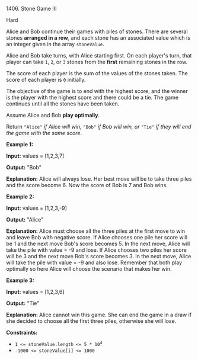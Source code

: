 1406\. Stone Game III

Hard

Alice and Bob continue their games with piles of stones. There are several stones **arranged in a row**, and each stone has an associated value which is an integer given in the array `stoneValue`.

Alice and Bob take turns, with Alice starting first. On each player's turn, that player can take `1`, `2`, or `3` stones from the **first** remaining stones in the row.

The score of each player is the sum of the values of the stones taken. The score of each player is `0` initially.

The objective of the game is to end with the highest score, and the winner is the player with the highest score and there could be a tie. The game continues until all the stones have been taken.

Assume Alice and Bob **play optimally**.

Return `"Alice"` _if Alice will win,_ `"Bob"` _if Bob will win, or_ `"Tie"` _if they will end the game with the same score_.

**Example 1:**

**Input:** values = [1,2,3,7]

**Output:** "Bob"

**Explanation:** Alice will always lose. Her best move will be to take three piles and the score become 6. Now the score of Bob is 7 and Bob wins.

**Example 2:**

**Input:** values = [1,2,3,-9]

**Output:** "Alice"

**Explanation:** Alice must choose all the three piles at the first move to win and leave Bob with negative score. If Alice chooses one pile her score will be 1 and the next move Bob's score becomes 5. In the next move, Alice will take the pile with value = -9 and lose. If Alice chooses two piles her score will be 3 and the next move Bob's score becomes 3. In the next move, Alice will take the pile with value = -9 and also lose. Remember that both play optimally so here Alice will choose the scenario that makes her win.

**Example 3:**

**Input:** values = [1,2,3,6]

**Output:** "Tie"

**Explanation:** Alice cannot win this game. She can end the game in a draw if she decided to choose all the first three piles, otherwise she will lose.

**Constraints:**

*   <code>1 <= stoneValue.length <= 5 * 10<sup>4</sup></code>
*   `-1000 <= stoneValue[i] <= 1000`